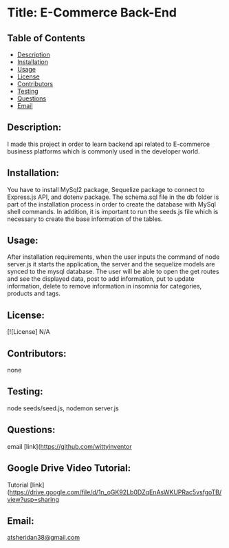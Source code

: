 
  # Title: E-Commerce Back-End
  ## Table of Contents 
  - [Description](#description) 
  - [Installation](#installation) 
  - [Usage](#usage) 
  - [License](#license) 
  - [Contributors](#contributors) 
  - [Testing](#testing) 
  - [Questions](#questions) 
  - [Email](#email) 

  ## Description:  
  I made this project in order to learn backend api related to E-commerce business platforms which is commonly used in the developer world. 
    
  ## Installation: 
You have to install MySql2 package, Sequelize package to connect to Express.js API, and dotenv package. The schema.sql file in the db folder is part of the installation process in order to create the database with MySql shell commands. In addition, it is important to run  the seeds.js file which is necessary to create the base information of the tables.

  
  ## Usage: 
  After installation requirements, when the user inputs the command of node server.js it starts the application, the server and the sequelize models are synced to the mysql database. The user will be able to open the get routes and see the displayed data, post to add information, put to update information, delete to remove information in insomnia for categories, products and tags. 
  
  ## License: 
  [![License] N/A
  
  ## Contributors: 
  none 
  
  ## Testing: 
  node seeds/seed.js, nodemon server.js
  
  ## Questions: 
  email [link](https://github.com/wittyinventor 

  ## Google Drive Video Tutorial: 
  Tutorial [link](https://drive.google.com/file/d/1n_oGK92Lb0DZqEnAsWKUPRac5vsfgoTB/view?usp=sharing

  
  ## Email: 
  atsheridan38@gmail.com
